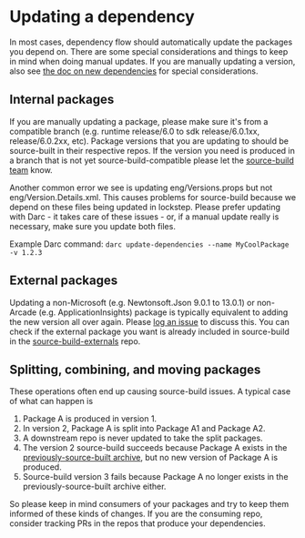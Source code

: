 # Updating a dependency

In most cases, dependency flow should automatically update the packages you
depend on.  There are some special considerations and things to keep in mind
when doing manual updates.  If you are manually updating a version, also see
[the doc on new dependencies](new-dependencies.md) for special considerations.

## Internal packages

If you are manually updating a package, please make sure it's from a
compatible branch (e.g. runtime release/6.0 to sdk release/6.0.1xx,
release/6.0.2xx, etc).  Package versions that you are updating to should
be source-built in their respective repos.  If the version you need is
produced in a branch that is not yet source-build-compatible please let the
[source-build team](https://github.com/orgs/dotnet/teams/source-build-internal)
know.

Another common error we see is updating eng/Versions.props but not
eng/Version.Details.xml.  This causes problems for source-build because we
depend on these files being updated in lockstep.  Please prefer updating with
Darc - it takes care of these issues - or, if a manual update really is
necessary, make sure you update both files.

Example Darc command:
`darc update-dependencies --name MyCoolPackage -v 1.2.3`

## External packages

Updating a non-Microsoft (e.g. Newtonsoft.Json 9.0.1 to 13.0.1) or
non-Arcade (e.g. ApplicationInsights) package is typically equivalent to
adding the new version all over again.  Please
[log an issue](https://github.com/dotnet/source-build/issues/new/choose)
to discuss this.  You can check if the external package you want is already
included in source-build in the
[source-build-externals](https://github.com/dotnet/source-build-externals) repo.

## Splitting, combining, and moving packages

These operations often end up causing source-build issues.  A typical case of
what can happen is

1. Package A is produced in version 1.
1. In version 2, Package A is split into Package A1 and Package A2.
1. A downstream repo is never updated to take the split packages.
1. The version 2 source-build succeeds because Package A exists in the
  [previously-source-built archive](build-info.md#Single-version_and_single-RID_build),
  but no new version of Package A is produced.
1. Source-build version 3 fails because Package A no longer exists in
  the previously-source-built archive either.

So please keep in mind consumers of your packages and try to keep them
informed of these kinds of changes.  If you are the consuming repo, consider
tracking PRs in the repos that produce your dependencies.